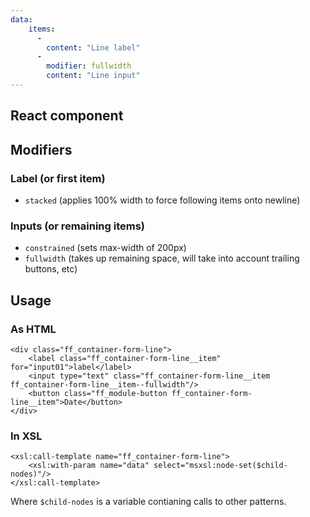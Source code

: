 ```yaml
---
data:
    items: 
      - 
        content: "Line label"  
      -              
        modifier: fullwidth
        content: "Line input"
---
```


## React component

<div data-ff_container-form-line="" ></div>

## Modifiers

### Label (or first item)

- `stacked` (applies 100% width to force following items onto newline)

### Inputs (or remaining items)

- `constrained` (sets max-width of 200px)
- `fullwidth` (takes up remaining space, will take into account trailing buttons, etc)

## Usage
### As HTML
```
<div class="ff_container-form-line">
    <label class="ff_container-form-line__item" for="input01">label</label>
    <input type="text" class="ff_container-form-line__item ff_container-form-line__item--fullwidth"/>
    <button class="ff_module-button ff_container-form-line__item">Date</button>
</div>
```

### In XSL
```
<xsl:call-template name="ff_container-form-line">
    <xsl:with-param name="data" select="msxsl:node-set($child-nodes)"/>
</xsl:call-template>
```

Where `$child-nodes` is a variable contianing calls to other patterns.